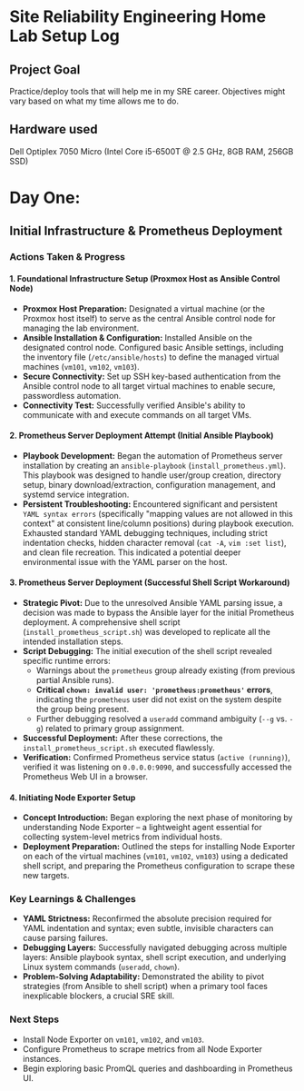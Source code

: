 # Site Reliability Engineering Home Lab Setup Log

## Project Goal
Practice/deploy tools that will help me in my SRE career. Objectives might vary based on what my time allows me to do.

## Hardware used
Dell Optiplex 7050 Micro (Intel Core i5-6500T @ 2.5 GHz, 8GB RAM, 256GB SSD)

# Day One:
## Initial Infrastructure & Prometheus Deployment

### Actions Taken & Progress

#### 1. Foundational Infrastructure Setup (Proxmox Host as Ansible Control Node)
* **Proxmox Host Preparation:** Designated a virtual machine (or the Proxmox host itself) to serve as the central Ansible control node for managing the lab environment.
* **Ansible Installation & Configuration:** Installed Ansible on the designated control node. Configured basic Ansible settings, including the inventory file (`/etc/ansible/hosts`) to define the managed virtual machines (`vm101`, `vm102`, `vm103`).
* **Secure Connectivity:** Set up SSH key-based authentication from the Ansible control node to all target virtual machines to enable secure, passwordless automation.
* **Connectivity Test:** Successfully verified Ansible's ability to communicate with and execute commands on all target VMs.

#### 2. Prometheus Server Deployment Attempt (Initial Ansible Playbook)
* **Playbook Development:** Began the automation of Prometheus server installation by creating an `ansible-playbook` (`install_prometheus.yml`). This playbook was designed to handle user/group creation, directory setup, binary download/extraction, configuration management, and systemd service integration.
* **Persistent Troubleshooting:** Encountered significant and persistent `YAML syntax errors` (specifically "mapping values are not allowed in this context" at consistent line/column positions) during playbook execution. Exhausted standard YAML debugging techniques, including strict indentation checks, hidden character removal (`cat -A`, `vim :set list`), and clean file recreation. This indicated a potential deeper environmental issue with the YAML parser on the host.

#### 3. Prometheus Server Deployment (Successful Shell Script Workaround)
* **Strategic Pivot:** Due to the unresolved Ansible YAML parsing issue, a decision was made to bypass the Ansible layer for the initial Prometheus deployment. A comprehensive shell script (`install_prometheus_script.sh`) was developed to replicate all the intended installation steps.
* **Script Debugging:** The initial execution of the shell script revealed specific runtime errors:
    * Warnings about the `prometheus` group already existing (from previous partial Ansible runs).
    * **Critical `chown: invalid user: 'prometheus:prometheus'` errors**, indicating the `prometheus` user did not exist on the system despite the group being present.
    * Further debugging resolved a `useradd` command ambiguity (`--g` vs. `-g`) related to primary group assignment.
* **Successful Deployment:** After these corrections, the `install_prometheus_script.sh` executed flawlessly.
* **Verification:** Confirmed Prometheus service status (`active (running)`), verified it was listening on `0.0.0.0:9090`, and successfully accessed the Prometheus Web UI in a browser.

#### 4. Initiating Node Exporter Setup
* **Concept Introduction:** Began exploring the next phase of monitoring by understanding Node Exporter – a lightweight agent essential for collecting system-level metrics from individual hosts.
* **Deployment Preparation:** Outlined the steps for installing Node Exporter on each of the virtual machines (`vm101`, `vm102`, `vm103`) using a dedicated shell script, and preparing the Prometheus configuration to scrape these new targets.

### Key Learnings & Challenges
* **YAML Strictness:** Reconfirmed the absolute precision required for YAML indentation and syntax; even subtle, invisible characters can cause parsing failures.
* **Debugging Layers:** Successfully navigated debugging across multiple layers: Ansible playbook syntax, shell script execution, and underlying Linux system commands (`useradd`, `chown`).
* **Problem-Solving Adaptability:** Demonstrated the ability to pivot strategies (from Ansible to shell script) when a primary tool faces inexplicable blockers, a crucial SRE skill.

### Next Steps
* Install Node Exporter on `vm101`, `vm102`, and `vm103`.
* Configure Prometheus to scrape metrics from all Node Exporter instances.
* Begin exploring basic PromQL queries and dashboarding in Prometheus UI.
